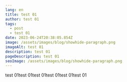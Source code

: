 ```yaml
---
lang: en
title: test 01
author: test 01
tags:
  - post
  - test 01
date: 2023-06-24T20:38:05.854Z
image: /assets/images/blog/showhide-paragraph.png
imageAlt: test 01
description: test 01
pageDescription: test 01
seoImage: /assets/images/blog/showhide-paragraph.png
---
```

test 01test 01test 01test 01test 01test 01